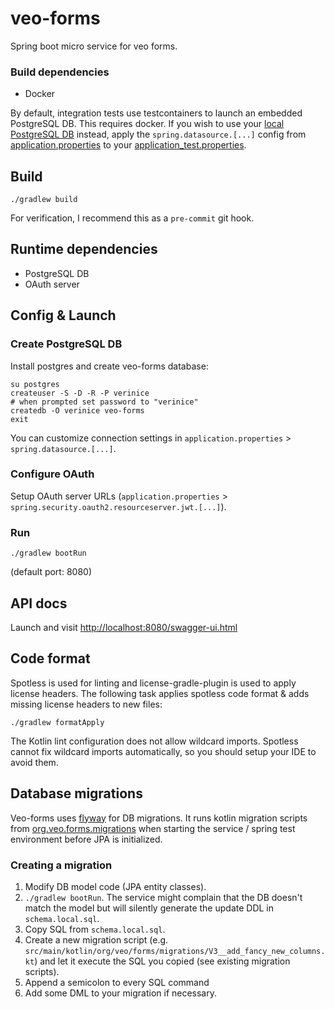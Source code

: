# veo-forms
Spring boot micro service for veo forms.

### Build dependencies
* Docker

By default, integration tests use testcontainers to launch an embedded PostgreSQL DB. This requires docker.
If you wish to use your [local PostgreSQL DB](#create-postgresql-db) instead, apply the `spring.datasource.[...]` config
from [application.properties](/src/main/resources/application.properties) to your
[application_test.properties](/src/test/resources/application-test.properties).

## Build

    ./gradlew build

For verification, I recommend this as a `pre-commit` git hook.

## Runtime dependencies
* PostgreSQL DB
* OAuth server

## Config & Launch
### Create PostgreSQL DB
Install postgres and create veo-forms database:

    su postgres
    createuser -S -D -R -P verinice
    # when prompted set password to "verinice"
    createdb -O verinice veo-forms
    exit

You can customize connection settings in `application.properties` > `spring.datasource.[...]`.

### Configure OAuth
Setup OAuth server URLs (`application.properties` > `spring.security.oauth2.resourceserver.jwt.[...]`).

### Run

    ./gradlew bootRun

(default port: 8080)


## API docs
Launch and visit <http://localhost:8080/swagger-ui.html>


## Code format
Spotless is used for linting and license-gradle-plugin is used to apply license headers. The following task applies
spotless code format & adds missing license headers to new files:

    ./gradlew formatApply

The Kotlin lint configuration does not allow wildcard imports. Spotless cannot fix wildcard imports automatically, so
you should setup your IDE to avoid them.

## Database migrations
Veo-forms uses [flyway](https://github.com/flyway/flyway/) for DB migrations. It runs kotlin migration scripts from [org.veo.forms.migrations](src/main/kotlin/org/veo/forms/migrations) when starting the service / spring test environment before JPA is initialized.

### Creating a migration
1. Modify DB model code (JPA entity classes).
2. `./gradlew bootRun`. The service might complain that the DB doesn't match the model but will silently generate the update DDL in `schema.local.sql`.
3. Copy SQL from `schema.local.sql`.
4. Create a new migration script (e.g. `src/main/kotlin/org/veo/forms/migrations/V3__add_fancy_new_columns.kt`) and let it execute the SQL you copied (see existing migration scripts).
5. Append a semicolon to every SQL command
6. Add some DML to your migration if necessary.
